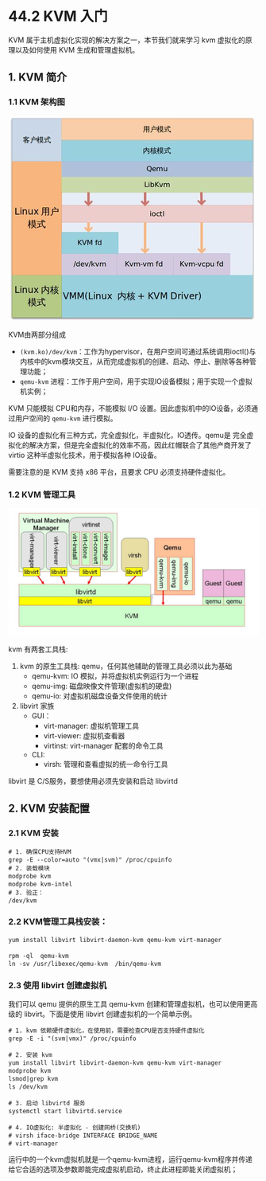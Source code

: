 # 44.2 KVM 入门
KVM 属于主机虚拟化实现的解决方案之一，本节我们就来学习 kvm 虚拟化的原理以及如何使用 KVM 生成和管理虚拟机。

## 1. KVM 简介
### 1.1 KVM 架构图
![computer](../images/45/kvm_structure.jpg)

KVM由两部分组成
- `(kvm.ko)/dev/kvm`：工作为hypervisor，在用户空间可通过系统调用ioctl()与内核中的kvm模块交互，从而完成虚拟机的创建、启动、停止、删除等各种管理功能；
- `qemu-kvm` 进程：工作于用户空间，用于实现IO设备模拟；用于实现一个虚拟机实例；

KVM 只能模拟 CPU和内存，不能模拟 I/O 设置。因此虚拟机中的IO设备，必须通过用户空间的 `qemu-kvm` 进行模拟。

IO 设备的虚拟化有三种方式，完全虚拟化，半虚拟化，IO透传。qemu是 完全虚拟化的解决方案，但是完全虚拟化的效率不高，因此红帽联合了其他产商开发了 virtio 这种半虚拟化技术，用于模拟各种 IO设备。

需要注意的是 KVM 支持 x86 平台，且要求 CPU 必须支持硬件虚拟化。


### 1.2 KVM 管理工具
![vmm](../images/45/kvm_cmd.jpg)

kvm 有两套工具栈:
1. kvm 的原生工具栈: qemu，任何其他辅助的管理工具必须以此为基础
	- qemu-kvm: IO 模拟，并将虚拟机实例运行为一个进程
	- qemu-img: 磁盘映像文件管理(虚拟机的硬盘)
	- qemu-io: 对虚拟机磁盘设备文件使用的统计
2. libvirt 家族
	- GUI：
		- virt-manager: 虚拟机管理工具
		- virt-viewer: 虚拟机查看器
		- virtinst: virt-manager 配套的命令工具
	- CLI:
		- virsh: 管理和查看虚拟的统一命令行工具

libvirt 是 C/S服务，要想使用必须先安装和启动 libvirtd			

## 2. KVM  安装配置
### 2.1 KVM 安装
```
# 1. 确保CPU支持HVM
grep -E --color=auto "(vmx|svm)" /proc/cpuinfo
# 2. 装载模块
modprobe kvm
modprobe kvm-intel
# 3. 验正：
/dev/kvm
```

### 2.2 KVM管理工具栈安装：
```
yum install libvirt libvirt-daemon-kvm qemu-kvm virt-manager

rpm -ql  qemu-kvm
ln -sv /usr/libexec/qemu-kvm  /bin/qemu-kvm
```          

### 2.3 使用 libvirt 创建虚拟机
我们可以 qemu 提供的原生工具 qemu-kvm 创建和管理虚拟机，也可以使用更高级的 libvirt。下面是使用 libvirt 创建虚拟机的一个简单示例。

```
# 1. kvm 依赖硬件虚拟化，在使用前，需要检查CPU是否支持硬件虚拟化
grep -E -i "(svm|vmx)" /proc/cpuinfo

# 2. 安装 kvm
yum install libvirt libvirt-daemon-kvm qemu-kvm virt-manager
modprobe kvm
lsmod|grep kvm
ls /dev/kvm

# 3. 启动 libvirtd 服务
systemctl start libvirtd.service

# 4. IO虚拟化: 半虚拟化 - 创建网桥(交换机)
# virsh iface-bridge INTERFACE BRIDGE_NAME
# virt-manager
```

运行中的一个kvm虚拟机就是一个qemu-kvm进程，运行qemu-kvm程序并传递给它合适的选项及参数即能完成虚拟机启动，终止此进程即能关闭虚拟机；
